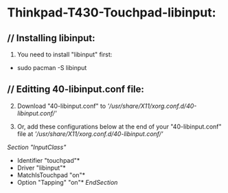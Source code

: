 # Thinkpad-T430-Touchpad-libinput:

## // Installing libinput: 

1) You need to install "libinput" first: <br />
- sudo pacman -S libinput <br />


## // Editting 40-libinput.conf file: 

2) Download "40-libinput.conf" to *'/usr/share/X11/xorg.conf.d/40-libinput.conf/'* <br />

3) Or, add these configurations below at the end of your "40-libinput.conf" file at *'/usr/share/X11/xorg.conf.d/40-libinput.conf/'* <br />


*Section "InputClass"*
*   Identifier "touchpad"*
*    Driver "libinput"*
*    MatchIsTouchpad "on"*
*    Option "Tapping" "on"*
*EndSection <br />*


